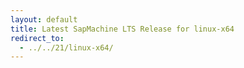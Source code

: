 ```yaml
---
layout: default
title: Latest SapMachine LTS Release for linux-x64
redirect_to:
  - ../../21/linux-x64/
---
```

